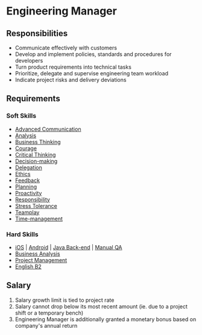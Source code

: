 # Engineering Manager

## Responsibilities
* Communicate effectively with customers
* Develop and implement policies, standards and procedures for developers
* Turn product requirements into technical tasks
* Prioritize, delegate and supervise engineering team workload
* Indicate project risks and delivery deviations


## Requirements

### Soft Skills
* [Advanced Communication](../Skills/soft.md#advanced-communication)
* [Analysis](../Skills/soft.md#analysis)
* [Business Thinking](../Skills/soft.md#business-thinking)
* [Courage](../Skills/soft.md#courage)
* [Critical Thinking](../Skills/soft.md#critical-thinking)
* [Decision-making](../Skills/soft.md#decision-making)
* [Delegation](../Skills/soft.md#delegation)
* [Ethics](../Skills/soft.md#ethics)
* [Feedback](../Skills/soft.md#feedback)
* [Planning](../Skills/soft.md#planning)
* [Proactivity](../Skills/soft.md#proactivity)
* [Responsibility](../Skills/soft.md#responsibility)
* [Stress Tolerance](../Skills/soft.md#stress-tolerance)
* [Teamplay](../Skills/soft.md#teamplay)
* [Time-management](../Skills/soft.md#time-management)

### Hard Skills
* [iOS](../Skills/hard.md#ios) | [Android](../Skills/hard.md#android)  | [Java Back-end](../Skills/hard.md#java-back-end) | [Manual QA](../Skills/hard.md#manual-qa)
* [Business Analysis](../Skills/hard.md##business-analysis)
* [Project Management](../Skills/hard.md#project-management)
* [English B2](../Skills/hard.md#english-b2-upper-intermediate)

## Salary
1. Salary growth limit is tied to project rate
2. Salary cannot drop below its most recent amount (ie. due to a project shift or a temporary bench)
3. Engineering Manager is additionally granted a monetary bonus based on company's annual return